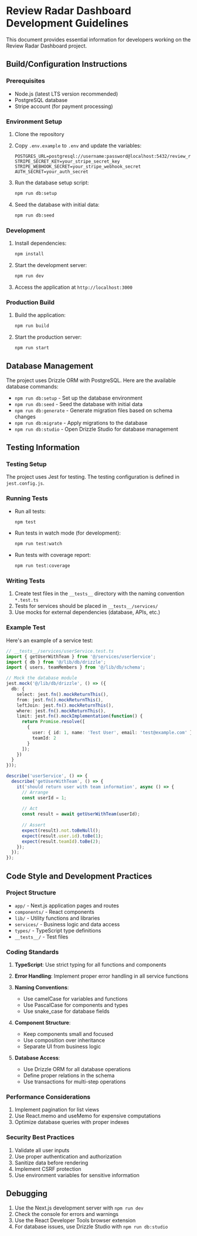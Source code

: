 # Review Radar Dashboard Development Guidelines

This document provides essential information for developers working on the Review Radar Dashboard project.

## Build/Configuration Instructions

### Prerequisites

- Node.js (latest LTS version recommended)
- PostgreSQL database
- Stripe account (for payment processing)

### Environment Setup

1. Clone the repository
2. Copy `.env.example` to `.env` and update the variables:
   ```
   POSTGRES_URL=postgresql://username:password@localhost:5432/review_radar
   STRIPE_SECRET_KEY=your_stripe_secret_key
   STRIPE_WEBHOOK_SECRET=your_stripe_webhook_secret
   AUTH_SECRET=your_auth_secret
   ```

3. Run the database setup script:
   ```bash
   npm run db:setup
   ```

4. Seed the database with initial data:
   ```bash
   npm run db:seed
   ```

### Development

1. Install dependencies:
   ```bash
   npm install
   ```

2. Start the development server:
   ```bash
   npm run dev
   ```

3. Access the application at `http://localhost:3000`

### Production Build

1. Build the application:
   ```bash
   npm run build
   ```

2. Start the production server:
   ```bash
   npm run start
   ```

## Database Management

The project uses Drizzle ORM with PostgreSQL. Here are the available database commands:

- `npm run db:setup` - Set up the database environment
- `npm run db:seed` - Seed the database with initial data
- `npm run db:generate` - Generate migration files based on schema changes
- `npm run db:migrate` - Apply migrations to the database
- `npm run db:studio` - Open Drizzle Studio for database management

## Testing Information

### Testing Setup

The project uses Jest for testing. The testing configuration is defined in `jest.config.js`.

### Running Tests

- Run all tests:
  ```bash
  npm test
  ```

- Run tests in watch mode (for development):
  ```bash
  npm run test:watch
  ```

- Run tests with coverage report:
  ```bash
  npm run test:coverage
  ```

### Writing Tests

1. Create test files in the `__tests__` directory with the naming convention `*.test.ts`
2. Tests for services should be placed in `__tests__/services/`
3. Use mocks for external dependencies (database, APIs, etc.)

### Example Test

Here's an example of a service test:

```typescript
// __tests__/services/userService.test.ts
import { getUserWithTeam } from '@/services/userService';
import { db } from '@/lib/db/drizzle';
import { users, teamMembers } from '@/lib/db/schema';

// Mock the database module
jest.mock('@/lib/db/drizzle', () => ({
  db: {
    select: jest.fn().mockReturnThis(),
    from: jest.fn().mockReturnThis(),
    leftJoin: jest.fn().mockReturnThis(),
    where: jest.fn().mockReturnThis(),
    limit: jest.fn().mockImplementation(function() {
      return Promise.resolve([
        {
          user: { id: 1, name: 'Test User', email: 'test@example.com' },
          teamId: 2
        }
      ]);
    })
  }
}));

describe('userService', () => {
  describe('getUserWithTeam', () => {
    it('should return user with team information', async () => {
      // Arrange
      const userId = 1;
      
      // Act
      const result = await getUserWithTeam(userId);
      
      // Assert
      expect(result).not.toBeNull();
      expect(result.user.id).toBe(1);
      expect(result.teamId).toBe(2);
    });
  });
});
```

## Code Style and Development Practices

### Project Structure

- `app/` - Next.js application pages and routes
- `components/` - React components
- `lib/` - Utility functions and libraries
- `services/` - Business logic and data access
- `types/` - TypeScript type definitions
- `__tests__/` - Test files

### Coding Standards

1. **TypeScript**: Use strict typing for all functions and components
2. **Error Handling**: Implement proper error handling in all service functions
3. **Naming Conventions**:
   - Use camelCase for variables and functions
   - Use PascalCase for components and types
   - Use snake_case for database fields

4. **Component Structure**:
   - Keep components small and focused
   - Use composition over inheritance
   - Separate UI from business logic

5. **Database Access**:
   - Use Drizzle ORM for all database operations
   - Define proper relations in the schema
   - Use transactions for multi-step operations

### Performance Considerations

1. Implement pagination for list views
2. Use React.memo and useMemo for expensive computations
3. Optimize database queries with proper indexes

### Security Best Practices

1. Validate all user inputs
2. Use proper authentication and authorization
3. Sanitize data before rendering
4. Implement CSRF protection
5. Use environment variables for sensitive information

## Debugging

1. Use the Next.js development server with `npm run dev`
2. Check the console for errors and warnings
3. Use the React Developer Tools browser extension
4. For database issues, use Drizzle Studio with `npm run db:studio`